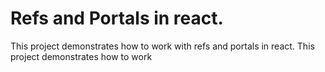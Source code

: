 # Refs and Portals in react.

This project demonstrates how to work with refs and portals in react.
This project demonstrates how to work 